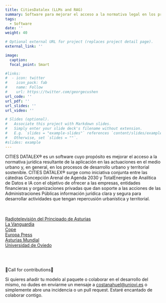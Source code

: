 ```yaml
---
title: CitiesDatalex (LLMs and RAG)
summary: Software para mejorar el acceso a la normativa legal en los procesos de desarrollo urbano y territorial sostenible
tags:
  - Software
date: ''
weight: 40

# Optional external URL for project (replaces project detail page).
external_link: ''

image:
  caption:
  focal_point: Smart

#links:
#  - icon: twitter
#    icon_pack: fab
#    name: Follow
#    url: https://twitter.com/georgecushen
url_code: ''
url_pdf: ''
url_slides: ''
url_video: ''

# Slides (optional).
#   Associate this project with Markdown slides.
#   Simply enter your slide deck's filename without extension.
#   E.g. `slides = "example-slides"` references `content/slides/example-slides.md`.
#   Otherwise, set `slides = ""`.
#slides: example
---
```


CITIES DATALEX® es un software cuyo propósito es mejorar el acceso a la normativa jurídica resultante de la aplicación en las actuaciones en el medio urbano y, en general, en los procesos de desarrollo urbano y territorial sostenible. CITIES DATALEX® surge como iniciativa conjunta entre las cátedras Concepción Arenal de Agenda 2030 y TotalEnergies de Analítica de Datos e IA con el objetivo de ofrecer a las empresas, entidades financieras y organizaciones privadas que dan soporte a las acciones de las Administraciones Públicas información jurídica clara y segura para desarrollar actividades que tengan repercusión urbanística y territorial.


<br><br>
[Radiotelevisión del Principado de Asturias](https://www.rtpa.es/noticias-ciencia:Investigadores-trabajan-para-facilitar-una-informacion-juridica-clara-a-traves-de-la-IA_111696932173.html)
<br>
[La Vanguardia](https://www.lavanguardia.com/local/asturias/20231010/9289485/investigadores-ponen-marcha-prototipo-ia-facilitar-acceso-normativa-juridica-sobre-desarrollo-urbano.html)
<br>
[Cope](https://www.cope.es/actualidad/espana/noticias/investigadores-ponen-marcha-prototipo-para-facilitar-acceso-normativa-juridica-sobre-desarrollo-urbano-20231010_2940692)
<br>
[Europa Press](https://www.europapress.es/asturias/noticia-investigadores-ponen-marcha-prototipo-ia-facilitar-acceso-normativa-juridica-desarrollo-urbano-20231010103853.html)
<br>
[Asturias Mundial](https://www.asturiasmundial.com/noticia/130886/investigadores-universidad-oviedo-aplicaran-inteligencia-artificial-facilitar-acceso-determinada-normativa-juridica/)
<br>
[Universidad de Oviedo](https://www.uniovi.es/en/actualidad/noticias/-/asset_publisher/Ru0cAJNPrm1m/content/id/5025955)


<br><br>

🚨Call for contributions🚨

Si quieres añadir tu modelo al paquete o colaborar en el desarrollo del mismo, no dudes en enviarme un mensaje a costanahuel@uniovi.es o simplemente abre una incidencia o un pull request. Estaré encantado de colaborar contigo.